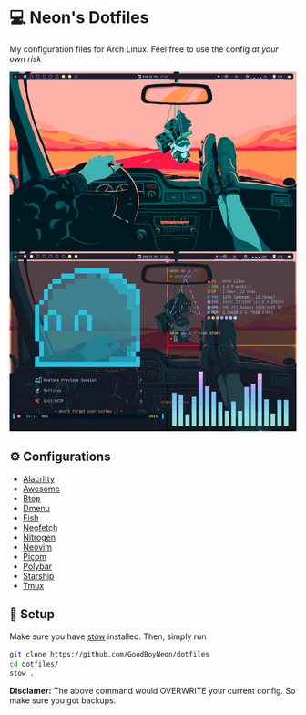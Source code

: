 # 💻 Neon's Dotfiles

My configuration files for Arch Linux. Feel free to use the config *at your own risk*

![Rice Screenshot](./images/ricev2.png)

## ⚙ Configurations

- [Alacritty](https://github.com/alacritty/alacritty)
- [Awesome](https://awesomewm.org)
- [Btop](https://github.com/aristocratos/btop)
- [Dmenu](https://tools.suckless.org/dmenu/)
- [Fish](https://fishshell.com)
- [ Neofetch ](https://github.com/dylanaraps/neofetch)
- [ Nitrogen ](https://wiki.archlinux.org/title/Nitrogen)
- [ Neovim ](https://neovim.io)
- [ Picom ](https://wiki.archlinux.org/title/Picom)
- [ Polybar ](https://github.com/polybar/polybar)
- [ Starship ](https://starship.rs/)
- [ Tmux ](https://github.com/tmux/tmux)

## 📁 Setup

Make sure you have [stow](https://www.gnu.org/software/stow/) installed. Then, simply run
```sh
git clone https://github.com/GoodBoyNeon/dotfiles
cd dotfiles/
stow .
```
**Disclamer:** The above command would OVERWRITE your current config. So make sure you got backups.

